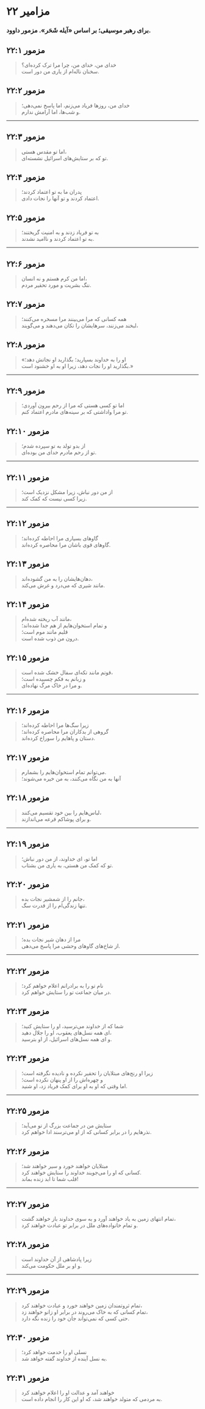 # مزامیر ۲۲

### برای رهبر موسیقی؛ بر اساس «آیله شَحَر». مزمور داوود.

## مزمور ۲۲:۱

> خدای من، خدای من، چرا مرا ترک کرده‌ای؟  
> سخنان ناله‌ام از یاری من دور است.

## مزمور ۲۲:۲

> خدای من، روزها فریاد می‌زنم، اما پاسخ نمی‌دهی؛  
> و شب‌ها، اما آرامش ندارم.

---

## مزمور ۲۲:۳

> اما تو مقدس هستی،  
> تو که بر ستایش‌های اسرائیل نشسته‌ای.

## مزمور ۲۲:۴

> پدران ما به تو اعتماد کردند؛  
> اعتماد کردند و تو آنها را نجات دادی.

## مزمور ۲۲:۵

> به تو فریاد زدند و به امنیت گریختند؛  
> به تو اعتماد کردند و ناامید نشدند.

---

## مزمور ۲۲:۶

> اما من کرم هستم و نه انسان،  
> ننگ بشریت و مورد تحقیر مردم.

## مزمور ۲۲:۷

> همه کسانی که مرا می‌بینند مرا مسخره می‌کنند؛  
> لبخند می‌زنند، سرهایشان را تکان می‌دهند و می‌گویند،

## مزمور ۲۲:۸

> «او را به خداوند بسپارید؛ بگذارید او نجاتش دهد؛  
> بگذارید او را نجات دهد، زیرا او به او خشنود است.»

---

## مزمور ۲۲:۹

> اما تو کسی هستی که مرا از رحم بیرون آوردی؛  
> تو مرا واداشتی که بر سینه‌های مادرم اعتماد کنم.

## مزمور ۲۲:۱۰

> از بدو تولد به تو سپرده شدم؛  
> تو از رحم مادرم خدای من بوده‌ای.

---

## مزمور ۲۲:۱۱

> از من دور نباش، زیرا مشکل نزدیک است؛  
> زیرا کسی نیست که کمک کند.

---

## مزمور ۲۲:۱۲

> گاوهای بسیاری مرا احاطه کرده‌اند؛  
> گاوهای قوی باشان مرا محاصره کرده‌اند.

## مزمور ۲۲:۱۳

> دهان‌هایشان را به من گشوده‌اند،  
> مانند شیری که می‌درد و غرش می‌کند.

## مزمور ۲۲:۱۴

> مانند آب ریخته شده‌ام،  
> و تمام استخوان‌هایم از هم جدا شده‌اند؛  
> قلبم مانند موم است؛  
> درون من ذوب شده است.

## مزمور ۲۲:۱۵

> قوتم مانند تکه‌ای سفال خشک شده است،  
> و زبانم به فکم چسبیده است؛  
> و مرا در خاک مرگ نهاده‌ای.

---

## مزمور ۲۲:۱۶

> زیرا سگ‌ها مرا احاطه کرده‌اند؛  
> گروهی از بدکاران مرا محاصره کرده‌اند؛  
> دستان و پاهایم را سوراخ کرده‌اند.

## مزمور ۲۲:۱۷

> می‌توانم تمام استخوان‌هایم را بشمارم.  
> آنها به من نگاه می‌کنند، به من خیره می‌شوند؛

## مزمور ۲۲:۱۸

> لباس‌هایم را بین خود تقسیم می‌کنند،  
> و برای پوشاکم قرعه می‌اندازند.

---

## مزمور ۲۲:۱۹

> اما تو، ای خداوند، از من دور نباش؛  
> تو که کمک من هستی، به یاری من بشتاب.

## مزمور ۲۲:۲۰

> جانم را از شمشیر نجات بده،  
> تنها زندگی‌ام را از قدرت سگ.

## مزمور ۲۲:۲۱

> مرا از دهان شیر نجات بده؛  
> از شاخ‌های گاوهای وحشی مرا پاسخ می‌دهی.

---

## مزمور ۲۲:۲۲

> نام تو را به برادرانم اعلام خواهم کرد؛  
> در میان جماعت تو را ستایش خواهم کرد.

## مزمور ۲۲:۲۳

> شما که از خداوند می‌ترسید، او را ستایش کنید؛  
> ای همه نسل‌های یعقوب، او را جلال دهید،  
> و ای همه نسل‌های اسرائیل، از او بترسید.

## مزمور ۲۲:۲۴

> زیرا او رنج‌های مبتلایان را تحقیر نکرده و نادیده نگرفته است؛  
> و چهره‌اش را از او پنهان نکرده است؛  
> اما وقتی که او به او برای کمک فریاد زد، او شنید.

---

## مزمور ۲۲:۲۵

> ستایش من در جماعت بزرگ از تو می‌آید؛  
> نذرهایم را در برابر کسانی که از او می‌ترسند ادا خواهم کرد.

## مزمور ۲۲:۲۶

> مبتلایان خواهند خورد و سیر خواهند شد؛  
> کسانی که او را می‌جویند خداوند را ستایش خواهند کرد.  
> قلب شما تا ابد زنده بماند!

---

## مزمور ۲۲:۲۷

> تمام انتهای زمین به یاد خواهند آورد و به سوی خداوند باز خواهند گشت،  
> و تمام خانواده‌های ملل در برابر تو عبادت خواهند کرد.

## مزمور ۲۲:۲۸

> زیرا پادشاهی از آن خداوند است  
> و او بر ملل حکومت می‌کند.

---

## مزمور ۲۲:۲۹

> تمام ثروتمندان زمین خواهند خورد و عبادت خواهند کرد،  
> تمام کسانی که به خاک می‌روند در برابر او زانو خواهند زد،  
> حتی کسی که نمی‌تواند جان خود را زنده نگه دارد.

## مزمور ۲۲:۳۰

> نسلی او را خدمت خواهد کرد؛  
> به نسل آینده از خداوند گفته خواهد شد.

## مزمور ۲۲:۳۱

> خواهند آمد و عدالت او را اعلام خواهند کرد  
> به مردمی که متولد خواهند شد، که او این کار را انجام داده است.

